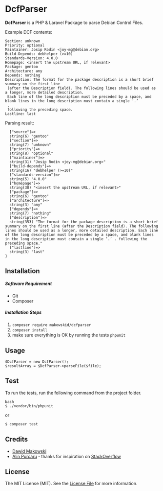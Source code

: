 # DcfParser

**DcfParser** is a PHP & Laravel Package to parse Debian Control Files.

Example DCF contents:
```Source: gentoo
Section: unknown
Priority: optional
Maintainer: Josip Rodin <joy-mg@debian.org>
Build-Depends: debhelper (>=10)
Standards-Version: 4.0.0
Homepage: <insert the upstream URL, if relevant>
Package: gentoo
Architecture: any
Depends: nothing
Description: The format for the package description is a short brief summary on the first line
 (after the Description field). The following lines should be used as a longer, more detailed description.
 Each line of the long description must be preceded by a space, and blank lines in the long description must contain a single ‘.’
 .
 following the preceding space.
Lastline: last
```

Parsing result:
```array(12) {
  ["source"]=>
  string(6) "gentoo"
  ["section"]=>
  string(7) "unknown"
  ["priority"]=>
  string(8) "optional"
  ["maintainer"]=>
  string(31) "Josip Rodin <joy-mg@debian.org>"
  ["build-depends"]=>
  string(16) "debhelper (>=10)"
  ["standards-version"]=>
  string(5) "4.0.0"
  ["homepage"]=>
  string(38) "<insert the upstream URL, if relevant>"
  ["package"]=>
  string(6) "gentoo"
  ["architecture"]=>
  string(3) "any"
  ["depends"]=>
  string(7) "nothing"
  ["description"]=>
  string(353) "The format for the package description is a short brief summary on the first line (after the Description field). The following lines should be used as a longer, more detailed description. Each line of the long description must be preceded by a space, and blank lines in the long description must contain a single ‘.’ . following the preceding space."
  ["lastline"]=>
  string(3) "last"
}
```

## Installation

##### Software Requirement
- Git
- Composer

##### Installation Steps

1. `composer require makowskid/dcfparser`
2. `composer install`
3. make sure everything is OK by running the tests `phpunit`

## Usage

```
$DcfParser = new DcfParser();
$resultArray = $DcfParser->parseFile($file);
```

## Test

To run the tests, run the following command from the project folder.

```
bash
$ ./vendor/bin/phpunit
```

or

``` bash
$ composer test
```

## Credits

- [Dawid Makowski](https://github.com/makowskid)
- [Alin Purcaru](https://stackoverflow.com/users/321468/alin-purcaru) - thanks for inspiration on [StackOverflow](https://stackoverflow.com/questions/4392904/control-file-to-php-array)

## License

The MIT License (MIT). See the [License File](https://github.com/makowskid/dcfparser/blob/master/LICENSE) for more information.
